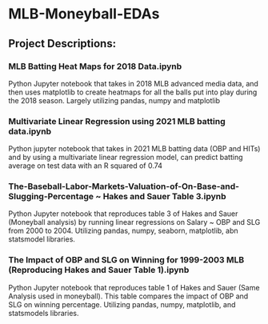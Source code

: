 # MLB-Moneyball-EDAs

## Project Descriptions:

### MLB Batting Heat Maps for 2018 Data.ipynb

Python Jupyter notebook that takes in 2018 MLB advanced media data, and then uses matplotlib to create heatmaps for all the balls put into play during the 2018 season. Largely utilizing pandas, numpy and matplotlib

### Multivariate Linear Regression using 2021 MLB batting data.ipynb

Python jupyter notebook that takes in 2021 MLB batting data (OBP and HITs) and by using a multivariate linear regression model,    can predict batting average on test data with an R squared of 0.74

### The-Baseball-Labor-Markets-Valuation-of-On-Base-and-Slugging-Percentage ~ Hakes and Sauer Table 3.ipynb

Python Jupyter notebook that reproduces table 3 of Hakes and Sauer (Moneyball analysis) by running linear regressions on Salary ~ OBP and SLG from 2000 to 2004. Utilizing pandas, numpy, seaborn, matplotlib, abn statsmodel libraries.

### The Impact of OBP and SLG on Winning for 1999-2003 MLB (Reproducing Hakes and Sauer Table 1).ipynb

Python Jupyter notebook that reproduces table 1 of Hakes and Sauer (Same Analysis used in moneyball). This table compares the impact of OBP and SLG on winning percentage. Utilizing pandas, numpy, matplotlib, and statsmodels libraries.

